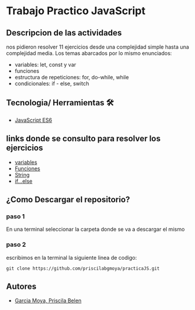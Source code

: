 # Trabajo Practico JavaScript 

## Descripcion de las actividades 
nos pidieron resolver 11 ejercicios desde una complejidad simple hasta una complejidad media.
Los temas abarcados por lo mismo enunciados: 
- variables: let, const y var
- funciones 
- estructura de repeticiones: for, do-while, while
- condicionales: if - else, switch

## Tecnologia/ Herramientas 🛠️
- [JavaScript ES6](https://developer.mozilla.org/es/docs/Web/JavaScript)

## links donde se consulto para resolver los ejercicios
- [variables](https://developer.mozilla.org/es/docs/Learn/JavaScript/First_steps/Variables)
- [Funciones](https://developer.mozilla.org/es/docs/Web/JavaScript/Guide/Functions)
- [String](https://developer.mozilla.org/es/docs/Web/JavaScript/Reference/Global_Objects/String)
- [if...else](https://developer.mozilla.org/es/docs/Web/JavaScript/Reference/Statements/if...else)

## ¿Como Descargar el repositorio?
### paso 1 
En una terminal seleccionar la carpeta donde se va a descargar el mismo
### paso 2 
escribimos en la terminal la siguiente linea de codigo: 
```
git clone https://github.com/priscilabgmoya/practicaJS.git
```
## Autores 
- [Garcia Moya, Priscila Belen](https://github.com/priscilabgmoya)